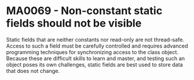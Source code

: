 # MA0069 - Non-constant static fields should not be visible

Static fields that are neither constants nor read-only are not thread-safe. Access to such a field
must be carefully controlled and requires advanced programming techniques for synchronizing access
to the class object. Because these are difficult skills to learn and master, and testing such an
object poses its own challenges, static fields are best used to store data that does not change.
